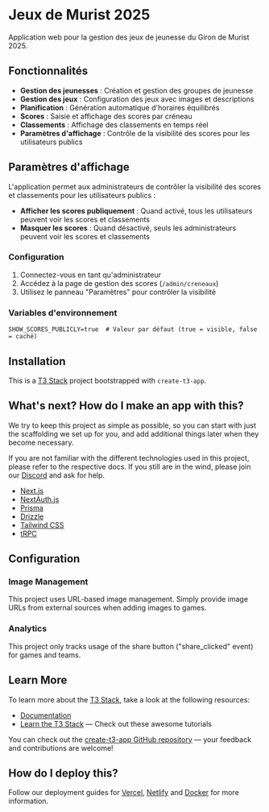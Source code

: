 # Jeux de Murist 2025

Application web pour la gestion des jeux de jeunesse du Giron de Murist 2025.

## Fonctionnalités

- **Gestion des jeunesses** : Création et gestion des groupes de jeunesse
- **Gestion des jeux** : Configuration des jeux avec images et descriptions
- **Planification** : Génération automatique d'horaires équilibrés
- **Scores** : Saisie et affichage des scores par créneau
- **Classements** : Affichage des classements en temps réel
- **Paramètres d'affichage** : Contrôle de la visibilité des scores pour les utilisateurs publics

## Paramètres d'affichage

L'application permet aux administrateurs de contrôler la visibilité des scores et classements pour les utilisateurs publics :

- **Afficher les scores publiquement** : Quand activé, tous les utilisateurs peuvent voir les scores et classements
- **Masquer les scores** : Quand désactivé, seuls les administrateurs peuvent voir les scores et classements

### Configuration

1. Connectez-vous en tant qu'administrateur
2. Accédez à la page de gestion des scores (`/admin/creneaux`)
3. Utilisez le panneau "Paramètres" pour contrôler la visibilité

### Variables d'environnement

```env
SHOW_SCORES_PUBLICLY=true  # Valeur par défaut (true = visible, false = caché)
```

## Installation

This is a [T3 Stack](https://create.t3.gg/) project bootstrapped with `create-t3-app`.

## What's next? How do I make an app with this?

We try to keep this project as simple as possible, so you can start with just the scaffolding we set up for you, and add additional things later when they become necessary.

If you are not familiar with the different technologies used in this project, please refer to the respective docs. If you still are in the wind, please join our [Discord](https://t3.gg/discord) and ask for help.

- [Next.js](https://nextjs.org)
- [NextAuth.js](https://next-auth.js.org)
- [Prisma](https://prisma.io)
- [Drizzle](https://orm.drizzle.team)
- [Tailwind CSS](https://tailwindcss.com)
- [tRPC](https://trpc.io)

## Configuration

### Image Management

This project uses URL-based image management. Simply provide image URLs from external sources when adding images to games.

### Analytics

This project only tracks usage of the share button ("share_clicked" event) for games and teams.

## Learn More

To learn more about the [T3 Stack](https://create.t3.gg/), take a look at the following resources:

- [Documentation](https://create.t3.gg/)
- [Learn the T3 Stack](https://create.t3.gg/en/faq#what-learning-resources-are-currently-available) — Check out these awesome tutorials

You can check out the [create-t3-app GitHub repository](https://github.com/t3-oss/create-t3-app) — your feedback and contributions are welcome!

## How do I deploy this?

Follow our deployment guides for [Vercel](https://create.t3.gg/en/deployment/vercel), [Netlify](https://create.t3.gg/en/deployment/netlify) and [Docker](https://create.t3.gg/en/deployment/docker) for more information.
